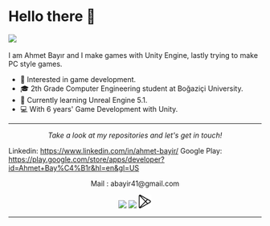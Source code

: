 # Hello there 👋

![](https://github.com/halfrost/halfrost/blob/master/icons/header_1.png)

I am Ahmet Bayır and I make games with Unity Engine, lastly trying to make PC style games.     

* 🧐   Interested in game development.
* 🎓   2th Grade Computer Engineering student at Boğaziçi University.
* 🌱   Currently learning Unreal Engine 5.1.
* 💻   With 6 years' Game Development with Unity.

  
<hr>
<p align="center">
  <i>Take a look at my repositories and let's get in touch!</i>
</p>

Linkedin: <https://www.linkedin.com/in/ahmet-bayir/>
Google Play: <https://play.google.com/store/apps/developer?id=Ahmet+Bay%C4%B1r&hl=en&gl=US>

<p align="center">
  Mail : abayir41@gmail.com
</p>
  

<p align="center">
<a href= "https://www.linkedin.com/in/ahmet-bayir/"><img src="https://img.icons8.com/material-outlined/30/000000/linkedin.png"/></a>
<a href= "https://ahmetbayirportfolio.wordpress.com"><img src="https://img.icons8.com/material-outlined/27/000000/geography.png"/></a>
<a href= "https://play.google.com/store/apps/developer?id=Ahmet+Bay%C4%B1r&hl"><img src="icons/playstore.png" width="27"/></a>
</p>



---


